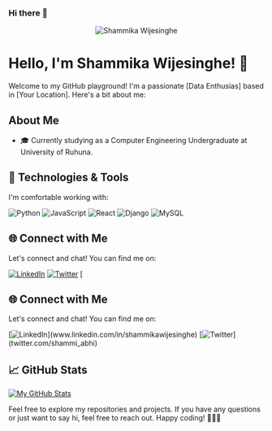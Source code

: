 ### Hi there 👋
<div align="center">
  <img src="https://your-image-url.com/your-image.jpg" alt="Shammika Wijesinghe" />
</div>

# Hello, I'm Shammika Wijesinghe! 👋

Welcome to my GitHub playground! I'm a passionate [Data Enthusias] based in [Your Location]. Here's a bit about me:

## About Me

- 🎓 Currently studying as a Computer Engineering Undergraduate at University of Ruhuna.

## 🔧 Technologies & Tools

I'm comfortable working with:

![Python]([[https://img.shields.io/badge/Python-3776AB?style=for-the-badge&logo=python&logoColor=white](https://www.google.com/imgres?imgurl=https%3A%2F%2Fvisualpharm.com%2Fassets%2F698%2FC%2520Programming-595b40b65ba036ed117d3edc.svg&tbnid=LQzW0LEW0qSZbM&vet=12ahUKEwjI-rqtoJuEAxUVX2wGHcRZDEAQMygBegQIARBV..i&imgrefurl=https%3A%2F%2Fwww.visualpharm.com%2Ffree-icons%2Fc%2520programming-595b40b65ba036ed117d3edc&docid=iwrJCy5tNcZYqM&w=800&h=800&itg=1&q=c%20language%20icons&ved=2ahUKEwjI-rqtoJuEAxUVX2wGHcRZDEAQMygBegQIARBV)](https://visualpharm.com/assets/698/C%20Programming-595b40b65ba036ed117d3edc.svg))
![JavaScript](https://img.shields.io/badge/JavaScript-F7DF1E?style=for-the-badge&logo=javascript&logoColor=black)
![React](https://img.shields.io/badge/React-61DAFB?style=for-the-badge&logo=react&logoColor=white)
![Django](https://img.shields.io/badge/Django-092E20?style=for-the-badge&logo=django&logoColor=white)
![MySQL](https://img.shields.io/badge/MySQL-4479A1?style=for-the-badge&logo=mysql&logoColor=white)

## 🌐 Connect with Me

Let's connect and chat! You can find me on:

[![LinkedIn](https://img.shields.io/badge/LinkedIn-0077B5?style=for-the-badge&logo=linkedin&logoColor=white)](your-linkedin-profile)
[![Twitter](https://img.shields.io/badge/Twitter-1DA1F2?style=for-the-badge&logo=twitter&logoColor=white)](your-twitter-handle)
[
## 🌐 Connect with Me

Let's connect and chat! You can find me on:

[![LinkedIn]([https://img.shields.io/badge/LinkedIn-0077B5?style=for-the-badge&logo=linkedin&logoColor=white](https://github.com/bablubambal/All_logo_and_pictures/blob/main/social%20icons/linkedin.svg))](www.linkedin.com/in/shammikawijesinghe)
[![Twitter]([https://img.shields.io/badge/Twitter-1DA1F2?style=for-the-badge&logo=twitter&logoColor=white](https://github.com/bablubambal/All_logo_and_pictures/blob/main/social%20icons/twitter.svg))](twitter.com/shammi_abhi)


## 📈 GitHub Stats

[![My GitHub Stats](https://github-readme-stats.vercel.app/api?shux360=shux360&count_private=true&show_icons=true&theme=radical)](https://github.com/shux360)


Feel free to explore my repositories and projects. If you have any questions or just want to say hi, feel free to reach out. Happy coding! 👩‍💻🚀

<!--
**shux360/shux360** is a ✨ _special_ ✨ repository because its `README.md` (this file) appears on your GitHub profile.

Here are some ideas to get you started:

- 🔭 I’m currently working on ...
- 🌱 I’m currently learning ...
- 👯 I’m looking to collaborate on ...
- 🤔 I’m looking for help with ...
- 💬 Ask me about ...
- 📫 How to reach me: ...
- 😄 Pronouns: ...
- ⚡ Fun fact: ...
-->
